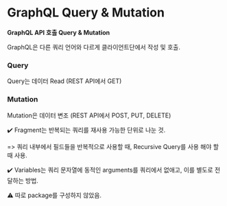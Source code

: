 # GraphQL Query & Mutation
**GraphQL API 호출 Query & Mutation**

GraphQL은 다른 쿼리 언어와 다르게 클라이언트단에서 작성 및 호출.

### Query
Query는 데이터 Read (REST API에서 GET)

### Mutation
Mutation은 데이터 변조 (REST API에서 POST, PUT, DELETE)


:heavy_check_mark: Fragment는 반복되는 쿼리를 재사용 가능한 단위로 나눈 것. 

=> 쿼리 내부에서 필드들을 반복적으로 사용할 때, Recursive Query를 사용 해야 할 때 사용.


:heavy_check_mark: Variables는 쿼리 문자열에 동적인 arguments를 쿼리에서 없애고, 이를 별도로 전달하는 방법.


:warning: 따로 package를 구성하지 않았음.